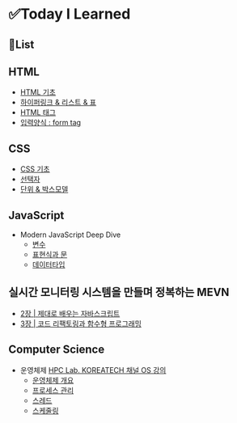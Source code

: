 # ✅Today I Learned

## 📄List

## HTML

- [HTML 기초](./html/html_basic.md)
- [하이퍼링크 & 리스트 & 표](./html/html_hyperlink_list_table.md)
- [HTML 태그](./html/html_tag.md)
- [입력양식 : form tag](./html/html_formtag.md)

## CSS

- [CSS 기초](./css/css_basic.md)
- [선택자](./css/css_selector.md)
- [단위 & 박스모델](./css/css_units_boxmodel.md)

## JavaScript

- Modern JavaScript Deep Dive
  - [변수](./ModernJavaScriptDeepDive/01_variable.md)
  - [표현식과 문](./ModernJavaScriptDeepDive/02_expression_state.md)
  - [데이터타입](./ModernJavaScriptDeepDive/03_datatype.md)

## 실시간 모니터링 시스템을 만들며 정복하는 MEVN

- [2장 | 제대로 배우는 자바스크립트](./MEVN/ch2)
- [3장 | 코드 리팩토링과 함수형 프로그래밍](./MEVN/ch3)

## Computer Science

- 운영체제 [HPC Lab. KOREATECH 채널 OS 강의](https://www.youtube.com/playlist?list=PLBrGAFAIyf5rby7QylRc6JxU5lzQ9c4tN)
  - [운영체제 개요](./OS/OS-Lecture/Lecture1-Overview.md)
  - [프로세스 관리](./OS/OS-Lecture/Lecture2-Process.md)
  - [스레드](./OS/OS-Lecture/Lecture3-Thread.md)
  - [스케줄링](./OS/OS-Lecture/Lecture4-Scheduling.md)
